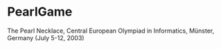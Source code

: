 # PearlGame
The Pearl Necklace, Central European Olympiad in Informatics, Münster, Germany (July 5-12, 2003)
